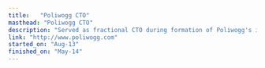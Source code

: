 ```yaml
---
title:   "Poliwogg CTO"
masthead: "Poliwogg CTO"
description: "Served as fractional CTO during formation of Poliwogg's initial technology platforms and products."
link: "http://www.poliwogg.com" 
started_on: "Aug-13"
finished_on: "May-14"
---
```


